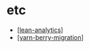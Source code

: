 # etc

- [[lean-analytics]]
- [[yarn-berry-migration]]

[//begin]: # "Autogenerated link references for markdown compatibility"
[lean-analytics]: lean-analytics/lean-analytics "lean analytics"
[yarn-berry-migration]: yarn-berry-migration "yarn berry migration"
[//end]: # "Autogenerated link references"

